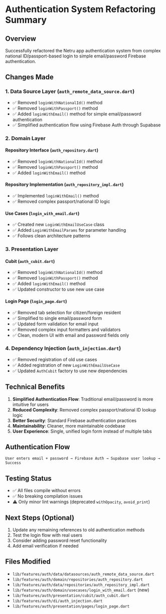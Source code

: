 # Authentication System Refactoring Summary

## Overview
Successfully refactored the Netru app authentication system from complex national ID/passport-based login to simple email/password Firebase authentication.

## Changes Made

### 1. Data Source Layer (`auth_remote_data_source.dart`)
- ✅ Removed `loginWithNationalId()` method
- ✅ Removed `loginWithPassport()` method  
- ✅ Added `loginWithEmail()` method for simple email/password authentication
- ✅ Simplified authentication flow using Firebase Auth through Supabase

### 2. Domain Layer

#### Repository Interface (`auth_repository.dart`)
- ✅ Removed `loginWithNationalId()` method
- ✅ Removed `loginWithPassport()` method
- ✅ Added `loginWithEmail()` method

#### Repository Implementation (`auth_repository_impl.dart`)
- ✅ Implemented `loginWithEmail()` method
- ✅ Removed complex passport/national ID logic

#### Use Cases (`login_with_email.dart`)
- ✅ Created new `LoginWithEmailUseCase` class
- ✅ Added `LoginWithEmailParams` for parameter handling
- ✅ Follows clean architecture patterns

### 3. Presentation Layer

#### Cubit (`auth_cubit.dart`)
- ✅ Removed `loginWithNationalId()` method
- ✅ Removed `loginWithPassport()` method
- ✅ Added `loginWithEmail()` method
- ✅ Updated constructor to use new use case

#### Login Page (`login_page.dart`)
- ✅ Removed tab selection for citizen/foreign resident
- ✅ Simplified to single email/password form
- ✅ Updated form validation for email input
- ✅ Removed complex input formatters and validators
- ✅ Clean, modern UI with email and password fields only

### 4. Dependency Injection (`auth_injection.dart`)
- ✅ Removed registration of old use cases
- ✅ Added registration of new `LoginWithEmailUseCase`
- ✅ Updated `AuthCubit` factory to use new dependencies

## Technical Benefits

1. **Simplified Authentication Flow**: Traditional email/password is more intuitive for users
2. **Reduced Complexity**: Removed complex passport/national ID lookup logic
3. **Better Security**: Standard Firebase authentication practices
4. **Maintainability**: Cleaner, more maintainable codebase
5. **User Experience**: Single, unified login form instead of multiple tabs

## Authentication Flow

```
User enters email + password → Firebase Auth → Supabase user lookup → Success
```

## Testing Status
- ✅ All files compile without errors
- ✅ No breaking compilation issues
- ⚠️ Only minor lint warnings (deprecated `withOpacity`, `avoid_print`)

## Next Steps (Optional)
1. Update any remaining references to old authentication methods
2. Test the login flow with real users
3. Consider adding password reset functionality
4. Add email verification if needed

## Files Modified
- `lib/features/auth/data/datasources/auth_remote_data_source.dart`
- `lib/features/auth/domain/repositories/auth_repository.dart`
- `lib/features/auth/data/repositories/auth_repository_impl.dart`
- `lib/features/auth/domain/usecases/login_with_email.dart` (new)
- `lib/features/auth/presentation/cubit/auth_cubit.dart`
- `lib/features/auth/di/auth_injection.dart`
- `lib/features/auth/presentation/pages/login_page.dart`
